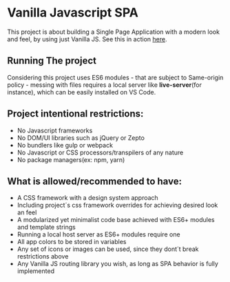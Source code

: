 # Vanilla Javascript SPA

This project is about building a Single Page Application with a modern look and feel, by using just Vanilla JS. See this in action [here](https://vanilla-js-spa.doolien.repl.co).

## Running The project

Considering this project uses ES6 modules - that are subject to Same-origin policy - messing with files requires a local server like  __live-server__(for instance), which can be easily installed on VS Code.

## Project intentional restrictions:

- No Javascript frameworks
- No DOM/UI libraries such as jQuery or Zepto
- No bundlers like gulp or webpack
- No Javascript or CSS processors/transpilers of any nature
- No package managers(ex: npm, yarn)

## What is allowed/recommended to have:

- A CSS framework with a design system approach
- Including project´s css framework overrides for achieving desired look an feel 
- A modularized yet minimalist code base achieved with ES6+ modules and template strings
- Running a local host server as ES6+ modules require one
- All app colors to be stored in variables
- Any set of icons or images can be used, since they dont´t break restrictions above
- Any Vanilla JS routing library you wish, as long as SPA behavior is fully implemented

